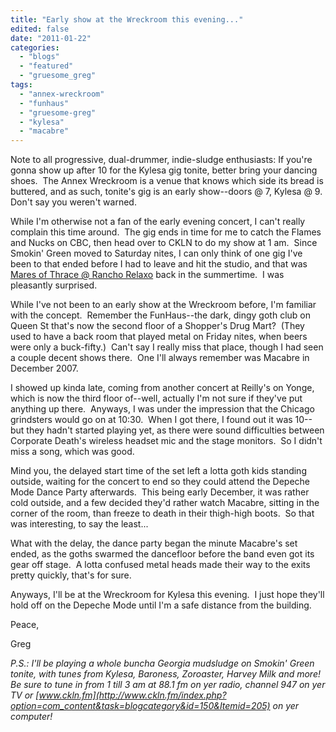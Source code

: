 ```yaml
---
title: "Early show at the Wreckroom this evening..."
edited: false
date: "2011-01-22"
categories:
  - "blogs"
  - "featured"
  - "gruesome_greg"
tags:
  - "annex-wreckroom"
  - "funhaus"
  - "gruesome-greg"
  - "kylesa"
  - "macabre"
---
```


Note to all progressive, dual-drummer, indie-sludge enthusiasts: If you're gonna show up after 10 for the Kylesa gig tonite, better bring your dancing shoes.  The Annex Wreckroom is a venue that knows which side its bread is buttered, and as such, tonite's gig is an early show--doors @ 7, Kylesa @ 9.  Don't say you weren't warned.

While I'm otherwise not a fan of the early evening concert, I can't really complain this time around.  The gig ends in time for me to catch the Flames and Nucks on CBC, then head over to CKLN to do my show at 1 am.  Since Smokin' Green moved to Saturday nites, I can only think of one gig I've been to that ended before I had to leave and hit the studio, and that was [Mares of Thrace @ Rancho Relaxo](../2010/08/a-tale-of-two-cities-and-their-overambitious-musicfests-this-evening/) back in the summertime.  I was pleasantly surprised.

While I've not been to an early show at the Wreckroom before, I'm familiar with the concept.  Remember the FunHaus--the dark, dingy goth club on Queen St that's now the second floor of a Shopper's Drug Mart?  (They used to have a back room that played metal on Friday nites, when beers were only a buck-fifty.)  Can't say I really miss that place, though I had seen a couple decent shows there.  One I'll always remember was Macabre in December 2007.

I showed up kinda late, coming from another concert at Reilly's on Yonge, which is now the third floor of--well, actually I'm not sure if they've put anything up there.  Anyways, I was under the impression that the Chicago grindsters would go on at 10:30.  When I got there, I found out it was 10--but they hadn't started playing yet, as there were sound difficulties between Corporate Death's wireless headset mic and the stage monitors.  So I didn't miss a song, which was good.

Mind you, the delayed start time of the set left a lotta goth kids standing outside, waiting for the concert to end so they could attend the Depeche Mode Dance Party afterwards.  This being early December, it was rather cold outside, and a few decided they'd rather watch Macabre, sitting in the corner of the room, than freeze to death in their thigh-high boots.  So that was interesting, to say the least...

What with the delay, the dance party began the minute Macabre's set ended, as the goths swarmed the dancefloor before the band even got its gear off stage.  A lotta confused metal heads made their way to the exits pretty quickly, that's for sure.

Anyways, I'll be at the Wreckroom for Kylesa this evening.  I just hope they'll hold off on the Depeche Mode until I'm a safe distance from the building.

Peace,

Greg

_P.S.: I'll be playing a whole buncha Georgia mudsludge on Smokin' Green tonite, with tunes from Kylesa, Baroness, Zoroaster, Harvey Milk and more!  Be sure to tune in from 1 till 3 am at 88.1 fm on yer radio, channel 947 on yer TV or [www.ckln.fm](http://www.ckln.fm/index.php?option=com_content&task=blogcategory&id=150&Itemid=205) on yer computer!_
